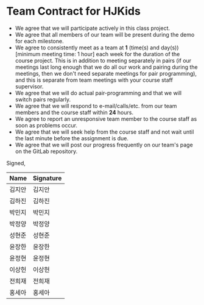 Team Contract for HJKids
====================================

- We agree that we will participate actively in this class project.
- We agree that all members of our team will be present during the demo for each milestone.
- We agree to consistently meet as a team at __1__ (time(s) and day(s)) [minimum meeting time: 1 hour] each week for the duration of the course project.
  This is in addition to meeting separately in pairs (if our meetings last long enough that we do all our work and pairing during the meetings, then we don't need separate meetings for pair programming), and this is separate from team meetings with your course staff supervisor.
- We agree that we will do actual pair-programming and that we will switch pairs regularly.
- We agree that we will respond to e-mail/calls/etc. from our team members and the course staff within __24__ hours.
- We agree to report an unresponsive team member to the course staff as soon as problems occur.
- We agree that we will seek help from the course staff and not wait until the last minute before the assignment is due.
- We agree that we will post our progress frequently on our team's page on the GitLab repository.

Signed,

| Name   | Signature |
| ------ | --------- |
| 김지안 | 김지안    |
| 김하진 | 김하진    |
| 박민지 | 박민지    |
| 박정양 | 박정양    |
| 성현준 | 성현준    |
| 윤장한 | 윤장한    |
| 윤정현 | 윤정현    |
| 이상헌 | 이상헌    |
| 전희재 | 전희재    |
| 홍세아 | 홍세아    |
